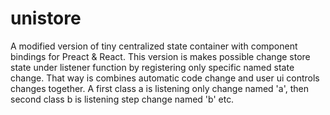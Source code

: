 # unistore
A modified version of tiny centralized state container with component bindings for Preact &amp; React. This version is makes possible change store state under listener function by registering only specific named state change. That way is combines automatic code change and user ui controls changes together. A first class a is listening only change named 'a', then second class b is listening step change named 'b' etc. 
